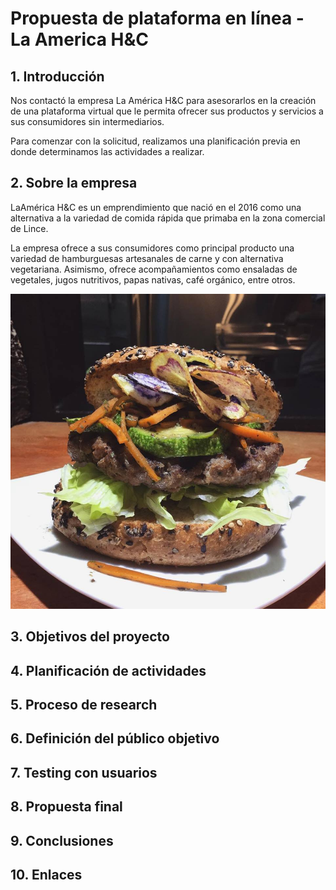 # Propuesta de plataforma en línea - La America H&C

## 1. Introducción
Nos contactó la empresa La América H&C para asesorarlos en la creación de una plataforma virtual que le permita ofrecer sus productos y servicios a sus consumidores sin intermediarios.

Para comenzar con la solicitud, realizamos una planificación previa en donde determinamos las actividades a realizar.

## 2. Sobre la empresa
LaAmérica H&C es un emprendimiento que nació en el 2016 como una alternativa a la variedad de comida rápida que primaba en la zona comercial de Lince.

La empresa ofrece a sus consumidores como principal producto una variedad de hamburguesas artesanales de carne y con alternativa vegetariana. Asimismo, ofrece acompañamientos como ensaladas de vegetales, jugos nutritivos, papas nativas, café orgánico, entre otros.

![hamburguer](hamburguer.jpg "La América")

## 3. Objetivos del proyecto

## 4. Planificación de actividades

## 5. Proceso de research

## 6. Definición del público objetivo

## 7. Testing con usuarios

## 8. Propuesta final

## 9. Conclusiones

## 10. Enlaces